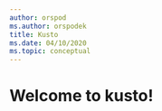 ```yaml
---
author: orspod
ms.author: orspodek
title: Kusto
ms.date: 04/10/2020
ms.topic: conceptual
---
```

# Welcome to kusto!
